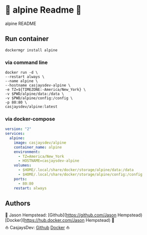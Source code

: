# 👋 alpine Readme 👋

alpine README

## Run container

```shell
dockermgr install alpine
```

### via command line

```shell
docker run -d \
--restart always \
--name alpine \
--hostname casjaysdev-alpine \
-e TZ=${TIMEZONE:-America/New_York} \
-v $PWD/alpine/data:/data \
-v $PWD/alpine/config:/config \
-p 80:80 \
casjaysdev/alpine:latest
```

### via docker-compose

```yaml
version: "2"
services:
  alpine:
    image: casjaysdev/alpine
    container_name: alpine
    environment:
      - TZ=America/New_York
      - HOSTNAME=casjaysdev-alpine
    volumes:
      - $HOME/.local/share/docker/storage/alpine/data:/data
      - $HOME/.local/share/docker/storage/alpine/config:/config
    ports:
      - 80:80
    restart: always
```

## Authors  

🤖 Jason Hempstead: [Github](https://github.com/Jason Hempstead) [Docker](https://hub.docker.com/Jason Hempstead) 🤖  
⛵ CasjaysDev: [Github](https://github.com/casjaysdev) [Docker](https://hub.docker.com/casjaysdev) ⛵  

